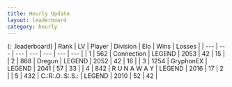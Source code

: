 ```yaml
---
title: Hourly Update
layout: leaderboard
category: hourly
---
```


{: .leaderboard}
| Rank | LV | Player | Division | Elo | Wins | Losses |
| --- | --- | --- | --- | --- | --- | --- |
| <span data-change="0">1</span> | 562 | <span title="ID: 539711">Connection</span> | LEGEND | <span data-change="0">2053</span> | <span data-change="0">42</span> | <span data-change="0">15</span> |
| <span data-change="0">2</span> | 868 | <span title="ID: 337810">Dregun</span> | LEGEND | <span data-change="6">2052</span> | <span data-change="1">42</span> | <span data-change="0">16</span> |
| <span data-change="0">3</span> | 1254 | <span title="ID: 315148">GryphonEX</span> | LEGEND | <span data-change="0">2041</span> | <span data-change="0">57</span> | <span data-change="0">33</span> |
| <span data-change="0">4</span> | 842 | <span title="ID: 66144">R U N A W A Y</span> | LEGEND | <span data-change="0">2016</span> | <span data-change="0">17</span> | <span data-change="0">2</span> |
| <span data-change="0">5</span> | 432 | <span title="ID: 451068">C.:R:.O.:S:.S.:</span> | LEGEND | <span data-change="0">2010</span> | <span data-change="0">52</span> | <span data-change="0">42</span> |
